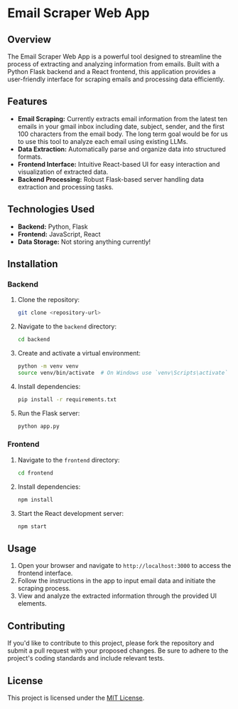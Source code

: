 # Email Scraper Web App

## Overview

The Email Scraper Web App is a powerful tool designed to streamline the process of extracting and analyzing information from emails. Built with a Python Flask backend and a React frontend, this application provides a user-friendly interface for scraping emails and processing data efficiently.

## Features

- **Email Scraping:** Currently extracts email information from the latest ten emails in your gmail inbox including date, subject, sender, and the first 100 characters from the email body. The long term goal would be for us to use this tool to analyze each email using existing LLMs.
- **Data Extraction:** Automatically parse and organize data into structured formats.
- **Frontend Interface:** Intuitive React-based UI for easy interaction and visualization of extracted data.
- **Backend Processing:** Robust Flask-based server handling data extraction and processing tasks.

## Technologies Used

- **Backend:** Python, Flask
- **Frontend:** JavaScript, React
- **Data Storage:** Not storing anything currently!

## Installation

### Backend

1. Clone the repository:

   ```bash
   git clone <repository-url>
   ```

2. Navigate to the `backend` directory:

   ```bash
   cd backend
   ```

3. Create and activate a virtual environment:

   ```bash
   python -m venv venv
   source venv/bin/activate  # On Windows use `venv\Scripts\activate`
   ```

4. Install dependencies:

   ```bash
   pip install -r requirements.txt
   ```

5. Run the Flask server:
   ```bash
   python app.py
   ```

### Frontend

1. Navigate to the `frontend` directory:

   ```bash
   cd frontend
   ```

2. Install dependencies:

   ```bash
   npm install
   ```

3. Start the React development server:
   ```bash
   npm start
   ```

## Usage

1. Open your browser and navigate to `http://localhost:3000` to access the frontend interface.
2. Follow the instructions in the app to input email data and initiate the scraping process.
3. View and analyze the extracted information through the provided UI elements.

## Contributing

If you'd like to contribute to this project, please fork the repository and submit a pull request with your proposed changes. Be sure to adhere to the project's coding standards and include relevant tests.

## License

This project is licensed under the [MIT License](LICENSE).
